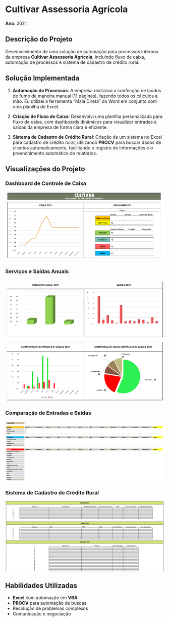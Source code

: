 # Cultivar Assessoria Agrícola

**Ano**: 2021

## Descrição do Projeto

Desenvolvimento de uma solução de automação para processos internos da empresa **Cultivar Assessoria Agrícola**, incluindo fluxo de caixa, automação de processos e sistema de cadastro de crédito rural.

## Solução Implementada

1. **Automação de Processos**: A empresa realizava a confecção de laudos de fumo de maneira manual (11 páginas), fazendo todos os cálculos à mão. Eu utilizei a ferramenta “Mala Direta” do Word em conjunto com uma planilha de Excel.
   
2. **Criação de Fluxo de Caixa**: Desenvolvi uma planilha personalizada para fluxo de caixa, com dashboards dinâmicos para visualizar entradas e saídas da empresa de forma clara e eficiente.

3. **Sistema de Cadastro de Crédito Rural**: Criação de um sistema no Excel para cadastro de crédito rural, utilizando **PROCV** para buscar dados de clientes automaticamente, facilitando o registro de informações e o preenchimento automático de relatórios.

## Visualizações do Projeto

### Dashboard de Controle de Caixa

![Dashboard de Caixa](./image%20(13).png)

### Serviços e Saídas Anuais

![Serviços Anual](./image%20(14).png)
![Saídas Anual](./image%20(15).png)

### Comparação de Entradas e Saídas

![Comparação Entradas e Saídas](./image%20(16).png)

### Sistema de Cadastro de Crédito Rural

![Cadastro Crédito Rural](./image%20(9).png)

## Habilidades Utilizadas
- **Excel** com automação em **VBA**
- **PROCV** para automação de buscas
-  Resolução de problemas complexos
-  Comunicação e negociação
